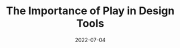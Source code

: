 ---
title: 'The Importance of Play in Design Tools'
link: https://subformapp.com/articles/importance-of-play/
description: "While Ryan and I are working hard on Subform, I want to discuss something that one of our Kickstarter backers brought up: the importance of play."
tags: [inspiration]
content-type: reading
date: 2022-07-04
---